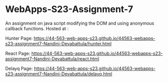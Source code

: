 # WebApps-S23-Assignment-7
An assignment on java script modifying the DOM and using anonymous callback functions.
Hosted at :

Hunter Page: https://44-563-web-apps-s23.github.io/44563-webapps-s23-assignment7-Nandini-Devabattula/hunter.html
            
            
React Page: https://44-563-web-apps-s23.github.io/44563-webapps-s23-assignment7-Nandini-Devabattula/react.html

Delayq Page: https://44-563-web-apps-s23.github.io/44563-webapps-s23-assignment7-Nandini-Devabattula/delayq.html